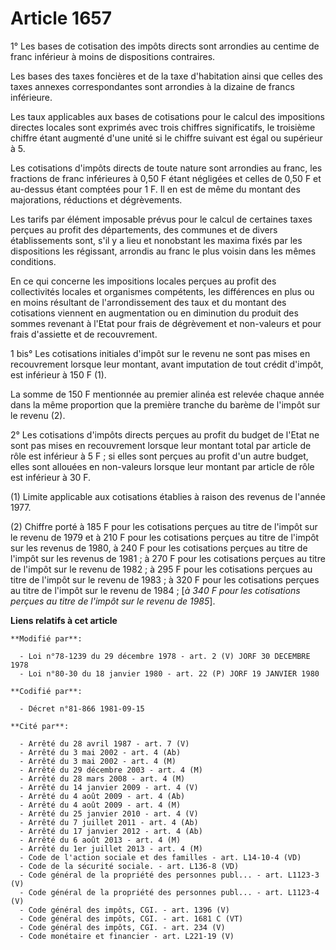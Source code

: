 # Article 1657

1° Les bases de cotisation des impôts directs sont arrondies au centime de franc inférieur à moins de dispositions
contraires.

Les bases des taxes foncières et de la taxe d'habitation ainsi que celles des taxes annexes correspondantes sont arrondies à
la dizaine de francs inférieure.

Les taux applicables aux bases de cotisations pour le calcul des impositions directes locales sont exprimés avec trois
chiffres significatifs, le troisième chiffre étant augmenté d'une unité si le chiffre suivant est égal ou supérieur à 5.

Les cotisations d'impôts directs de toute nature sont arrondies au franc, les fractions de franc inférieures à 0,50 F étant
négligées et celles de 0,50 F et au-dessus étant comptées pour 1 F. Il en est de même du montant des majorations, réductions
et dégrèvements.

Les tarifs par élément imposable prévus pour le calcul de certaines taxes perçues au profit des départements, des communes et
de divers établissements sont, s'il y a lieu et nonobstant les maxima fixés par les dispositions les régissant, arrondis au
franc le plus voisin dans les mêmes conditions.

En ce qui concerne les impositions locales perçues au profit des collectivités locales et organismes compétents, les
différences en plus ou en moins résultant de l'arrondissement des taux et du montant des cotisations viennent en augmentation
ou en diminution du produit des sommes revenant à l'Etat pour frais de dégrèvement et non-valeurs et pour frais d'assiette et
de recouvrement.

1 bis° Les cotisations initiales d'impôt sur le revenu ne sont pas mises en recouvrement lorsque leur montant, avant
imputation de tout crédit d'impôt, est inférieur à 150 F (1).

La somme de 150 F mentionnée au premier alinéa est relevée chaque année dans la même proportion que la première tranche du
barème de l'impôt sur le revenu (2).

2° Les cotisations d'impôts directs perçues au profit du budget de l'Etat ne sont pas mises en recouvrement lorsque leur
montant total par article de rôle est inférieur à 5 F ; si elles sont perçues au profit d'un autre budget, elles sont
allouées en non-valeurs lorsque leur montant par article de rôle est inférieur à 30 F.

(1) Limite applicable aux cotisations établies à raison des revenus de l'année 1977.

(2) Chiffre porté à 185 F pour les cotisations perçues au titre de l'impôt sur le revenu de 1979 et à 210 F pour les
cotisations perçues au titre de l'impôt sur les revenus de 1980, à 240 F pour les cotisations perçues au titre de l'impôt sur
les revenus de 1981 ; à 270 F pour les cotisations perçues au titre de l'impôt sur le revenu de 1982 ; à 295 F pour les
cotisations perçues au titre de l'impôt sur le revenu de 1983 ; à 320 F pour les cotisations perçues au titre de l'impôt sur
le revenu de 1984 ; [*à 340 F pour les cotisations perçues au titre de l'impôt sur le revenu de 1985*].

**Liens relatifs à cet article**

	**Modifié par**:

	  - Loi n°78-1239 du 29 décembre 1978 - art. 2 (V) JORF 30 DECEMBRE 1978
	  - Loi n°80-30 du 18 janvier 1980 - art. 22 (P) JORF 19 JANVIER 1980

	**Codifié par**:

	  - Décret n°81-866 1981-09-15

	**Cité par**:

	  - Arrêté du 28 avril 1987 - art. 7 (V)
	  - Arrêté du 3 mai 2002 - art. 4 (Ab)
	  - Arrêté du 3 mai 2002 - art. 4 (M)
	  - Arrêté du 29 décembre 2003 - art. 4 (M)
	  - Arrêté du 28 mars 2008 - art. 4 (M)
	  - Arrêté du 14 janvier 2009 - art. 4 (V)
	  - Arrêté du 4 août 2009 - art. 4 (Ab)
	  - Arrêté du 4 août 2009 - art. 4 (M)
	  - Arrêté du 25 janvier 2010 - art. 4 (V)
	  - Arrêté du 7 juillet 2011 - art. 4 (Ab)
	  - Arrêté du 17 janvier 2012 - art. 4 (Ab)
	  - Arrêté du 6 août 2013 - art. 4 (M)
	  - Arrêté du 1er juillet 2013 - art. 4 (M)
	  - Code de l'action sociale et des familles - art. L14-10-4 (VD)
	  - Code de la sécurité sociale. - art. L136-8 (VD)
	  - Code général de la propriété des personnes publ... - art. L1123-3 (V)
	  - Code général de la propriété des personnes publ... - art. L1123-4 (V)
	  - Code général des impôts, CGI. - art. 1396 (V)
	  - Code général des impôts, CGI. - art. 1681 C (VT)
	  - Code général des impôts, CGI. - art. 234 (V)
	  - Code monétaire et financier - art. L221-19 (V)
